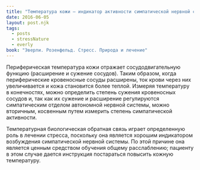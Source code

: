 ```yaml
---
title: "Температура кожи – индикатор активности симпатической нервной системы"
date: 2016-06-05
layout: post.njk
tags:
  - posts
  - stressNature
  - everly
book: "Эверли. Розенфельд. Стресс. Природа и лечение"
---
```


Периферическая температура кожи отражает сосудодвигательную функцию (расширение и сужение сосудов). Таким образом, когда периферические кровеносные сосуды расширены, ток крови через них увеличивается и кожа становится более теплой. Измеряя температуру в конечностях, можно определить степень сужения кровеносных сосудов и, так как их сужение и расширение регулируются симпатическим отделом автономной нервной системы, можно вторичным, косвенным путем измерить степень симпатической активности.

Температурная биологическая обратная связь играет определенную роль в лечении стресса, поскольку она является хорошим индикатором возбуждения симпатической нервной системы. По этой причине она является ценным средством обучения общему расслаблению; пациенту в этом случае дается инструкция постараться повысить кожную температуру.
